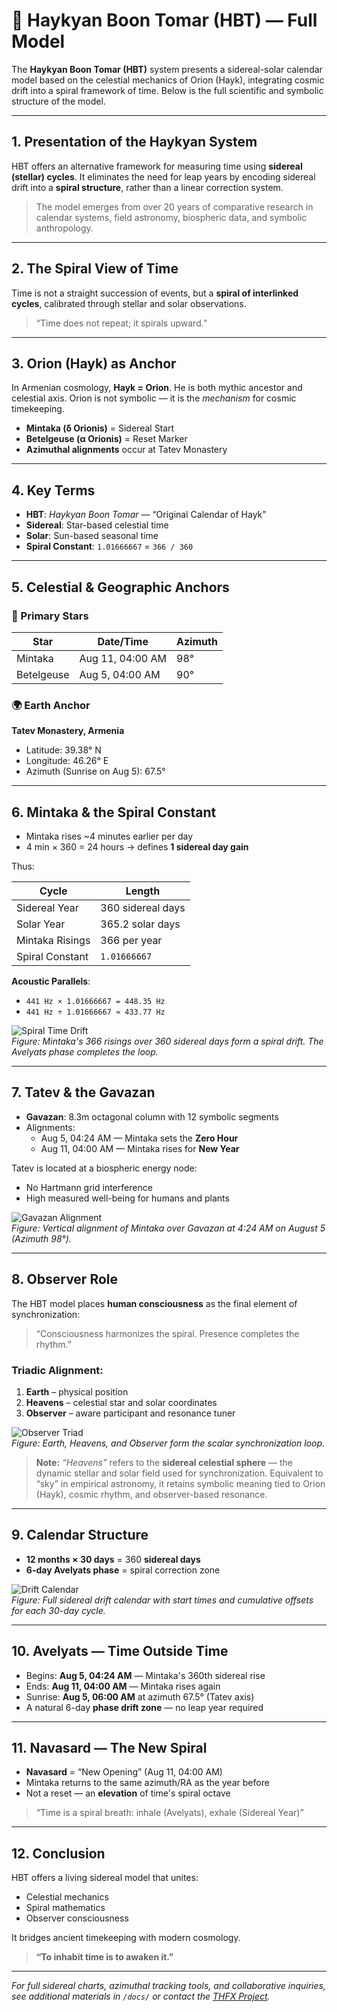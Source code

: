 # 📘 Haykyan Boon Tomar (HBT) — Full Model

The **Haykyan Boon Tomar (HBT)** system presents a sidereal-solar calendar model based on the celestial mechanics of Orion (Hayk), integrating cosmic drift into a spiral framework of time. Below is the full scientific and symbolic structure of the model.

---

## 1. Presentation of the Haykyan System

HBT offers an alternative framework for measuring time using **sidereal (stellar) cycles**. It eliminates the need for leap years by encoding sidereal drift into a **spiral structure**, rather than a linear correction system.

> The model emerges from over 20 years of comparative research in calendar systems, field astronomy, biospheric data, and symbolic anthropology.

---

## 2. The Spiral View of Time

Time is not a straight succession of events, but a **spiral of interlinked cycles**, calibrated through stellar and solar observations.

> “Time does not repeat; it spirals upward.”

---

## 3. Orion (Hayk) as Anchor

In Armenian cosmology, **Hayk = Orion**. He is both mythic ancestor and celestial axis. Orion is not symbolic — it is the *mechanism* for cosmic timekeeping.

- **Mintaka (δ Orionis)** = Sidereal Start  
- **Betelgeuse (α Orionis)** = Reset Marker  
- **Azimuthal alignments** occur at Tatev Monastery

---

## 4. Key Terms

- **HBT**: *Haykyan Boon Tomar* — “Original Calendar of Hayk”  
- **Sidereal**: Star-based celestial time  
- **Solar**: Sun-based seasonal time  
- **Spiral Constant**: `1.01666667` = `366 / 360`

---

## 5. Celestial & Geographic Anchors

### 🌟 Primary Stars
| Star         | Date/Time          | Azimuth   |
|--------------|--------------------|-----------|
| Mintaka      | Aug 11, 04:00 AM   | 98°       |
| Betelgeuse   | Aug 5, 04:00 AM    | 90°       |

### 🌍 Earth Anchor
**Tatev Monastery, Armenia**
- Latitude: 39.38° N  
- Longitude: 46.26° E  
- Azimuth (Sunrise on Aug 5): 67.5°

---

## 6. Mintaka & the Spiral Constant

- Mintaka rises ~4 minutes earlier per day  
- 4 min × 360 = 24 hours → defines **1 sidereal day gain**

Thus:

| Cycle          | Length              |
|----------------|---------------------|
| Sidereal Year  | 360 sidereal days   |
| Solar Year     | 365.2 solar days    |
| Mintaka Risings | 366 per year       |
| Spiral Constant | `1.01666667`       |

**Acoustic Parallels**:
- `441 Hz × 1.01666667 = 448.35 Hz`  
- `441 Hz ÷ 1.01666667 ≈ 433.77 Hz`

![Spiral Time Drift](../visuals/spiral_time_drift.png)  
*Figure: Mintaka's 366 risings over 360 sidereal days form a spiral drift. The Avelyats phase completes the loop.*

---

## 7. Tatev & the Gavazan

- **Gavazan**: 8.3m octagonal column with 12 symbolic segments  
- Alignments:
  - Aug 5, 04:24 AM — Mintaka sets the **Zero Hour**  
  - Aug 11, 04:00 AM — Mintaka rises for **New Year**

Tatev is located at a biospheric energy node:
- No Hartmann grid interference
- High measured well-being for humans and plants

![Gavazan Alignment](../visuals/gavazan_alignment.png)  
*Figure: Vertical alignment of Mintaka over Gavazan at 4:24 AM on August 5 (Azimuth 98°).*

---

## 8. Observer Role

The HBT model places **human consciousness** as the final element of synchronization:

> “Consciousness harmonizes the spiral. Presence completes the rhythm.”

### Triadic Alignment:
1. **Earth** – physical position  
2. **Heavens** – celestial star and solar coordinates  
3. **Observer** – aware participant and resonance tuner

![Observer Triad](../visuals/observer_triad.png)  
*Figure: Earth, Heavens, and Observer form the scalar synchronization loop.*

> **Note:** *“Heavens”* refers to the **sidereal celestial sphere** — the dynamic stellar and solar field used for synchronization. Equivalent to “sky” in empirical astronomy, it retains symbolic meaning tied to Orion (Hayk), cosmic rhythm, and observer-based resonance.

---

## 9. Calendar Structure

- **12 months × 30 days** = 360 **sidereal days**  
- **6-day Avelyats phase** = spiral correction zone

![Drift Calendar](../visuals/hbt_drift_calendar.png)  
*Figure: Full sidereal drift calendar with start times and cumulative offsets for each 30-day cycle.*

---

## 10. Avelyats — Time Outside Time

- Begins: **Aug 5, 04:24 AM** — Mintaka's 360th sidereal rise  
- Ends: **Aug 11, 04:00 AM** — Mintaka rises again  
- Sunrise: **Aug 5, 06:00 AM** at azimuth 67.5° (Tatev axis)  
- A natural 6-day **phase drift zone** — no leap year required

---

## 11. Navasard — The New Spiral

- **Navasard** = “New Opening” (Aug 11, 04:00 AM)
- Mintaka returns to the same azimuth/RA as the year before
- Not a reset — an **elevation** of time's spiral octave

> “Time is a spiral breath: inhale (Avelyats), exhale (Sidereal Year)”

---

## 12. Conclusion

HBT offers a living sidereal model that unites:

- Celestial mechanics  
- Spiral mathematics  
- Observer consciousness  

It bridges ancient timekeeping with modern cosmology.

> **“To inhabit time is to awaken it.”**

---

*For full sidereal charts, azimuthal tracking tools, and collaborative inquiries, see additional materials in `/docs/` or contact the [THFX Project](https://www.thfxproject.com).*



